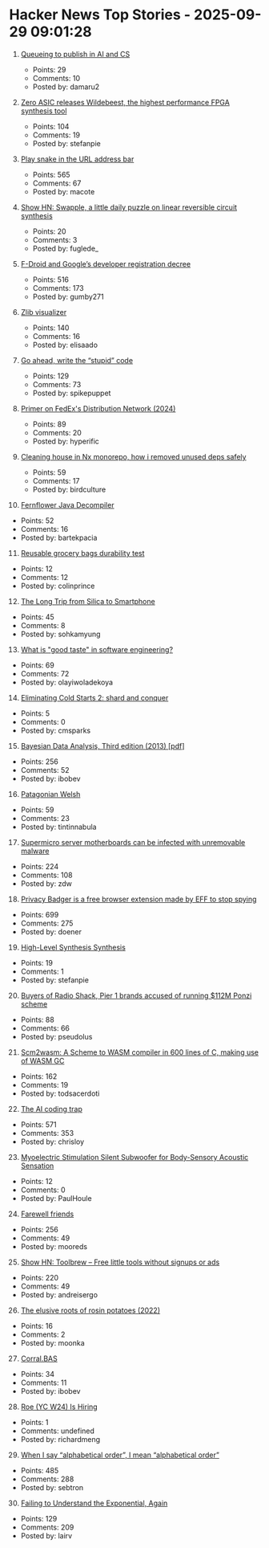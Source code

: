 # Hacker News Top Stories - 2025-09-29 09:01:28

1. [Queueing to publish in AI and CS](https://damaru2.github.io/general/queueing_to_publish_in_AI_or_CS/)
   - Points: 29
   - Comments: 10
   - Posted by: damaru2

2. [Zero ASIC releases Wildebeest, the highest performance FPGA synthesis tool](https://www.zeroasic.com/blog/wildebeest-launch)
   - Points: 104
   - Comments: 19
   - Posted by: stefanpie

3. [Play snake in the URL address bar](https://demian.ferrei.ro/snake/)
   - Points: 565
   - Comments: 67
   - Posted by: macote

4. [Show HN: Swapple, a little daily puzzle on linear reversible circuit synthesis](https://swapple.fuglede.dk)
   - Points: 20
   - Comments: 3
   - Posted by: fuglede_

5. [F-Droid and Google’s developer registration decree](https://f-droid.org/2025/09/29/google-developer-registration-decree.html)
   - Points: 516
   - Comments: 173
   - Posted by: gumby271

6. [Zlib visualizer](https://lynn.github.io/flateview/)
   - Points: 140
   - Comments: 16
   - Posted by: elisaado

7. [Go ahead, write the “stupid” code](https://spikepuppet.io/posts/write-the-stupid-code/)
   - Points: 129
   - Comments: 73
   - Posted by: spikepuppet

8. [Primer on FedEx's Distribution Network (2024)](https://ontheseams.substack.com/p/a-brief-primer-on-fedexs-distribution)
   - Points: 89
   - Comments: 20
   - Posted by: hyperific

9. [Cleaning house in Nx monorepo, how i removed unused deps safely](https://johnjames.blog/posts/cleaning-house-in-nx-monorepo-how-i-removed-120-unused-deps-safely)
   - Points: 59
   - Comments: 17
   - Posted by: birdculture

10. [Fernflower Java Decompiler](https://github.com/JetBrains/fernflower)
   - Points: 52
   - Comments: 16
   - Posted by: bartekpacia

11. [Reusable grocery bags durability test](https://www.cbc.ca/lite/story/1.7643243)
   - Points: 12
   - Comments: 12
   - Posted by: colinprince

12. [The Long Trip from Silica to Smartphone](https://spectrum.ieee.org/the-long-strange-trip-from-silica-to-smartphone)
   - Points: 45
   - Comments: 8
   - Posted by: sohkamyung

13. [What is "good taste" in software engineering?](https://www.seangoedecke.com/taste/)
   - Points: 69
   - Comments: 72
   - Posted by: olayiwoladekoya

14. [Eliminating Cold Starts 2: shard and conquer](https://blog.cloudflare.com/eliminating-cold-starts-2-shard-and-conquer/)
   - Points: 5
   - Comments: 0
   - Posted by: cmsparks

15. [Bayesian Data Analysis, Third edition (2013) [pdf]](https://sites.stat.columbia.edu/gelman/book/BDA3.pdf)
   - Points: 256
   - Comments: 52
   - Posted by: ibobev

16. [Patagonian Welsh](https://en.wikipedia.org/wiki/Patagonian_Welsh)
   - Points: 59
   - Comments: 23
   - Posted by: tintinnabula

17. [Supermicro server motherboards can be infected with unremovable malware](https://arstechnica.com/security/2025/09/supermicro-server-motherboards-can-be-infected-with-unremovable-malware/)
   - Points: 224
   - Comments: 108
   - Posted by: zdw

18. [Privacy Badger is a free browser extension made by EFF to stop spying](https://privacybadger.org/)
   - Points: 699
   - Comments: 275
   - Posted by: doener

19. [High-Level Synthesis Synthesis](https://stefanabikaram.com/writing/hls-synthesis/)
   - Points: 19
   - Comments: 1
   - Posted by: stefanpie

20. [Buyers of Radio Shack, Pier 1 brands accused of running $112M Ponzi scheme](https://www.cbsnews.com/news/sec-rev-ponzi-scheme-tai-lopez-alex-mehr/)
   - Points: 88
   - Comments: 66
   - Posted by: pseudolus

21. [Scm2wasm: A Scheme to WASM compiler in 600 lines of C, making use of WASM GC](https://git.lain.faith/iitalics/scm2wasm)
   - Points: 162
   - Comments: 19
   - Posted by: todsacerdoti

22. [The AI coding trap](https://chrisloy.dev/post/2025/09/28/the-ai-coding-trap)
   - Points: 571
   - Comments: 353
   - Posted by: chrisloy

23. [Myoelectric Stimulation Silent Subwoofer for Body-Sensory Acoustic Sensation](https://ieeexplore.ieee.org/document/10979899/)
   - Points: 12
   - Comments: 0
   - Posted by: PaulHoule

24. [Farewell friends](https://humbledollar.com/forum/farewell-friends/)
   - Points: 256
   - Comments: 49
   - Posted by: mooreds

25. [Show HN: Toolbrew – Free little tools without signups or ads](https://toolbrew.co/)
   - Points: 220
   - Comments: 49
   - Posted by: andreisergo

26. [The elusive roots of rosin potatoes (2022)](https://bittersoutherner.com/feature/2022/the-elusive-roots-of-rosin-potatoes)
   - Points: 16
   - Comments: 2
   - Posted by: moonka

27. [Corral.BAS](https://basic-code.bearblog.dev/corral/)
   - Points: 34
   - Comments: 11
   - Posted by: ibobev

28. [Roe (YC W24) Is Hiring](undefined)
   - Points: 1
   - Comments: undefined
   - Posted by: richardmeng

29. [When I say “alphabetical order”, I mean “alphabetical order”](https://sebastiano.tronto.net/blog/2025-09-28-alphabetic-order/)
   - Points: 485
   - Comments: 288
   - Posted by: sebtron

30. [Failing to Understand the Exponential, Again](https://www.julian.ac/blog/2025/09/27/failing-to-understand-the-exponential-again/)
   - Points: 129
   - Comments: 209
   - Posted by: lairv

